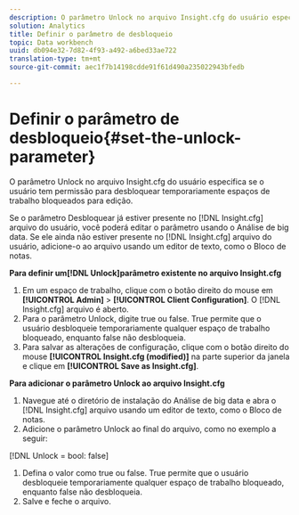 ```yaml
---
description: O parâmetro Unlock no arquivo Insight.cfg do usuário especifica se o usuário tem permissão para desbloquear temporariamente espaços de trabalho bloqueados para edição.
solution: Analytics
title: Definir o parâmetro de desbloqueio
topic: Data workbench
uuid: db094e32-7d82-4f93-a492-a6bed33ae722
translation-type: tm+mt
source-git-commit: aec1f7b14198cdde91f61d490a235022943bfedb

---
```



# Definir o parâmetro de desbloqueio{#set-the-unlock-parameter}

O parâmetro Unlock no arquivo Insight.cfg do usuário especifica se o usuário tem permissão para desbloquear temporariamente espaços de trabalho bloqueados para edição.

Se o parâmetro Desbloquear já estiver presente no [!DNL Insight.cfg] arquivo do usuário, você poderá editar o parâmetro usando o Análise de big data. Se ele ainda não estiver presente no [!DNL Insight.cfg] arquivo do usuário, adicione-o ao arquivo usando um editor de texto, como o Bloco de notas.

**Para definir um[!DNL Unlock]parâmetro existente no arquivo Insight.cfg**

1. Em um espaço de trabalho, clique com o botão direito do mouse em **[!UICONTROL Admin]** > **[!UICONTROL Client Configuration]**. O [!DNL Insight.cfg] arquivo é aberto.
1. Para o parâmetro Unlock, digite true ou false. True permite que o usuário desbloqueie temporariamente qualquer espaço de trabalho bloqueado, enquanto false não desbloqueia.
1. Para salvar as alterações de configuração, clique com o botão direito do mouse **[!UICONTROL Insight.cfg (modified)]** na parte superior da janela e clique em **[!UICONTROL Save as Insight.cfg]**.

**Para adicionar o parâmetro Unlock ao arquivo Insight.cfg**

1. Navegue até o diretório de instalação do Análise de big data e abra o [!DNL Insight.cfg] arquivo usando um editor de texto, como o Bloco de notas.
1. Adicione o parâmetro Unlock ao final do arquivo, como no exemplo a seguir:

[!DNL Unlock = bool: false]

1. Defina o valor como true ou false. True permite que o usuário desbloqueie temporariamente qualquer espaço de trabalho bloqueado, enquanto false não desbloqueia.
1. Salve e feche o arquivo.

